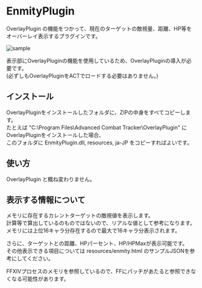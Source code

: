 # EnmityPlugin

OverlayPlugin の機能をつかって、現在のターゲットの敵視量、距離、HP等をオーバーレイ表示するプラグインです。 

![sample](https://raw.githubusercontent.com/xtuaok/ACT_EnmityPlugin/master/sample.png)  

表示部にOverlayPluginの機能を使用しているため、OverlayPluginの導入が必要です。   
(必ずしもOverlayPluginをACTでロードする必要はありません。)

## インストール

OverlayPluginをインストールしたフォルダに、ZIPの中身をすべてコピーします。   
たとえば "C:\Program Files\Advanced Combat Tracker\OverlayPlugin\" にOverlayPluginをインストールした場合、  
このフォルダに EnmityPlugin.dll, resources, ja-JP をコピーすればよいです。  

## 使い方

OverlayPlugin と概ね変わりません。

## 表示する情報について

メモリに存在するカレントターゲットの敵視値を表示します。  
計算等で算出しているのものではないので、リアルな値として参考になります。   
メモリには上位16キャラ分存在するので最大で16キャラ分表示されます。  

さらに、ターゲットとの距離、HPパーセント、HP/HPMaxが表示可能です。  
その他表示できる項目については resources/enmity.html のサンプルJSONを参考にしてください。  

FFXIVプロセスのメモリを参照しているので、FFにパッチがあたると参照できなくなる可能性があります。  

